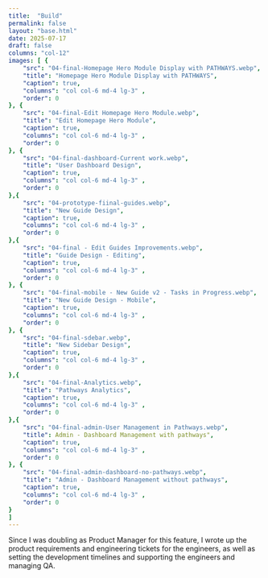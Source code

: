 ```yaml
---
title:  "Build"
permalink: false
layout: "base.html"
date: 2025-07-17
draft: false
columns: "col-12"
images: [ {
    "src": "04-final-Homepage Hero Module Display with PATHWAYS.webp",
    "title": "Homepage Hero Module Display with PATHWAYS",
    "caption": true,
    "columns": "col col-6 md-4 lg-3" ,
    "order": 0
}, {
    "src": "04-final-Edit Homepage Hero Module.webp",
    "title": "Edit Homepage Hero Module",
    "caption": true,
    "columns": "col col-6 md-4 lg-3" ,
    "order": 0
}, {
    "src": "04-final-dashboard-Current work.webp",
    "title": "User Dashboard Design",
    "caption": true,
    "columns": "col col-6 md-4 lg-3" ,
    "order": 0
},{
    "src": "04-prototype-fiinal-guides.webp",
    "title": "New Guide Design",
    "caption": true,
    "columns": "col col-6 md-4 lg-3" ,
    "order": 0
},{
    "src": "04-final - Edit Guides Improvements.webp",
    "title": "Guide Design - Editing",
    "caption": true,
    "columns": "col col-6 md-4 lg-3" ,
    "order": 0
}, {
    "src": "04-final-mobile - New Guide v2 - Tasks in Progress.webp",
    "title": "New Guide Design - Mobile",
    "caption": true,
    "columns": "col col-6 md-4 lg-3" ,
    "order": 0
}, {
    "src": "04-final-sdebar.webp",
    "title": "New Sidebar Design",
    "caption": true,
    "columns": "col col-6 md-4 lg-3" ,
    "order": 0
},{
    "src": "04-final-Analytics.webp",
    "title": "Pathways Analytics",
    "caption": true,
    "columns": "col col-6 md-4 lg-3" ,
    "order": 0
},{
    "src": "04-final-admin-User Management in Pathways.webp",
    "title": Admin - Dashboard Management with pathways",
    "caption": true,
    "columns": "col col-6 md-4 lg-3" ,
    "order": 0
}, {
    "src": "04-final-admin-dashboard-no-pathways.webp",
    "title": "Admin - Dashboard Management without pathways",
    "caption": true,
    "columns": "col col-6 md-4 lg-3" ,
    "order": 0
}
]
---
```

Since I was doubling as Product Manager for this feature, I wrote up the product requirements and engineering tickets for the engineers, as well as setting the development timelines and supporting the engineers and managing QA.